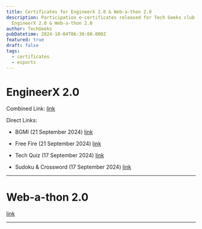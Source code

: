 ```yaml
---
title: Certificates for EngineerX 2.0 & Web-a-thon 2.0
description: Participation e-certificates released for Tech Geeks club's events
  EngineerX 2.0 & Web-a-thon 2.0
author: TechGeeks
pubDatetime: 2024-10-04T06:30:00.000Z
featured: true
draft: false
tags:
  - certificates
  - esports
---
```

# EngineerX 2.0

Combined Link: [link](https://geuac-my.sharepoint.com/:f:/g/personal/techgeeks_gehu_ac_in/Ei8A9O6pjYJJqy2ArTYGLyQBFaNA-Y1GrBroj9Vo7e-9Fw?e=cPCNsV)

Direct Links:

*   BGMI (21 September 2024) [link](https://geuac-my.sharepoint.com/:f:/g/personal/techgeeks_gehu_ac_in/EgVjR5ZgF_JMnlpMQdqw3wEBdmnskVNSmTKnPnNmeDTBfA?e=Q80SV9)
    
*   Free Fire (21 September 2024) [link](https://geuac-my.sharepoint.com/:f:/g/personal/techgeeks_gehu_ac_in/EolfygpQl6RJpBaeIfX6cnEBF9agPy7ch5qbcvMHwk-iPA?e=ySKrbX)
    
*   Tech Quiz (17 September 2024) [link](https://geuac-my.sharepoint.com/:f:/g/personal/techgeeks_gehu_ac_in/EtNSScVlabRHrIwjz6hk6UwBvQbxIqSCIBcFbT3Sn3bHrw?e=4oCKYZ)
    
*   Sudoku & Crossword (17 September 2024) [link](https://geuac-my.sharepoint.com/:f:/g/personal/techgeeks_gehu_ac_in/EqlsfcJOnMVLjF7RA5Yh910B9Y0AltrVfNiGBzl-O4WoaA?e=YzcoD8)
    

* * *

# Web-a-thon 2.0

[link](https://geuac-my.sharepoint.com/:f:/g/personal/techgeeks_gehu_ac_in/EvVVVa4PBWxFrbfDS-t0uU8B3bE2yy0cg0wGZRhfuHts2w?e=V8u8PF)

* * *